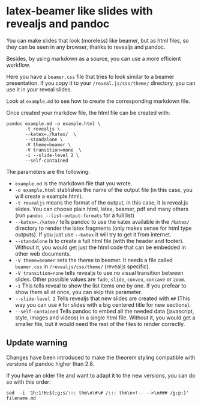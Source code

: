 # latex-beamer like slides with revealjs and pandoc

You can make slides that look (moreless) like beamer, but as html files, so they can be seen in any browser, thanks to revealjs and pandoc.

Besides, by using markdown as a source, you can use a more efficient workflow.

Here you have a `beamer.css` file that tries to look similar to a beamer presentation. If you copy it to your `/reveal.js/css/theme/` directory, you can use it in your reveal slides.


Look at `example.md` to see how to create the corresponding markdown file.

Once created your markdow file, the html file can be created with:

```
pandoc example.md -o example.html \
       -t revealjs \
       --katex=./katex/  \
       --standalone \
       -V theme=beamer \
       -V transition=none  \
       -i --slide-level 2 \
       --self-contained
```

The parameters are the following:

- `example.md` is the markdown file that you wrote.
- `-o example.html` stablishes the name of the output file (in this case, you will create a example.html).
- `-t revealjs` means the format of the output, in this case, it is reveal.js slides. You can choose plain html, latex, beamer, pdf and many others (run `pandoc --list-output-formats` for a full list)
- `--katex=./katex/` tells pandoc to use the katex available in the `/katex/` directory to render the latex fragments (only makes sense for html type outputs). If you just use `--katex` it will try to get it from internet.
- `--standalone` Is to create a full html file (with the header and footer). Without it, you would get just the html code that can be embedded in other web documents.
- `-V theme=beamer` sets the theme to beamer. It needs a file called `beamer.css` in `/revealjs/css/theme/` (revealjs specific).
- `-V transition=none` tells revealjs to use no visual transition between slides. Other possible values are `fade`, `slide`, `convex`, `concave` or `zoom`.
- `-i` This tells reveal to show the list items one by one. If you prefear to show them all at once, you can skip this parameter.
- `--slide-level 2` Tells revealjs that new slides are created with `##` (This way you can use `#` for slides with a big centered title for new sections).
- `--self-contained` Tells pandoc to embed all the needed data (javascript, style, images and videos) in a single html file. Without it, you would get a smaller file, but it would need the rest of the files to render correctly.


## Update warning

Changes have been introduced to make the theorem styling compatible with versions of pandoc higher than 2.8.

If you have an older file and want to adapt it to the new versions, you can do so with this order:


```
sed  -i '1h;1!H;${;g;s/::: thm\n\#\# /::: thm\n<!-- -->\n### /g;p;}' filename.md
```
